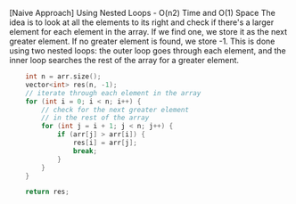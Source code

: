 <p>[Naive Approach] Using Nested Loops - O(n2) Time and O(1) Space
The idea is to look at all the elements to its right and check if there's a larger element for each element in the array. If we find one, we store it as the next greater element. If no greater element is found, we store -1. This is done using two nested loops: the outer loop goes through each element, and the inner loop searches the rest of the array for a greater element.</p>

```cpp
    int n = arr.size();
    vector<int> res(n, -1);
    // iterate through each element in the array
    for (int i = 0; i < n; i++) {
        // check for the next greater element
        // in the rest of the array
        for (int j = i + 1; j < n; j++) {
            if (arr[j] > arr[i]) {
                res[i] = arr[j];
                break;
            }
        }
    }

    return res;
